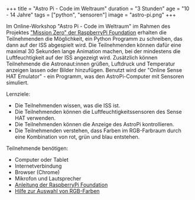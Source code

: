 +++
title = "Astro Pi - Code im Weltraum"
duration = "3 Stunden"
age = "10 - 14 Jahre"
tags = ["python", "sensoren"]
image = "astro-pi.png"
+++

Im Online-Workshop "Astro Pi - Code im Weltraum" im Rahmen des 
Projektes ["Mission Zero" der RaspberryPi Foundation](https://astro-pi.org/mission-zero/) erhalten die Teilnehmenden die Möglichkeit,
ein Python Programm zu schreiben, das dann auf der ISS abgespielt wird. Die Teilnehmenden können dafür eine maximal 30 Sekunden lange Animation machen, 
bei der mindestens die Luftfeuchtigkeit auf der ISS angezeigt wird. Zusätzlich können Teilnehmende die Astronaut:innen grüßen, Luftdruck und Temperatur anzeigen lassen 
oder Bilder hinzufügen. Benutzt wird der "Online Sense HAT Emulator" - ein Programm, was den AstroPi-Computer mit Sensoren simuliert.

Lernziele:
* Die Teilnehmenden wissen, was die ISS ist.
* Die Teilnehmenden können die Luftfeuchtigkeitssensoren des Sense HAT verwenden.
* Die Teilnehmenden können die Anzeige des AstroPi kontrollieren.
* Die Teilnehmenden verstehen, dass Farben im RGB-Farbraum durch eine Kombination von rot, grün und blau entstehen.

Teilnehmende benötigen:
* Computer oder Tablet
* Internetverbindung
* Browser (Chrome)
* Mikrofon und Lautsprecher
* [Anleitung der RaspberryPi Foundation](https://projects.raspberrypi.org/de-DE/projects/astro-pi-mission-zer)
* [Hilfe zur Auswahl von RGB-Farben](https://rgbcolorcode.com/)
